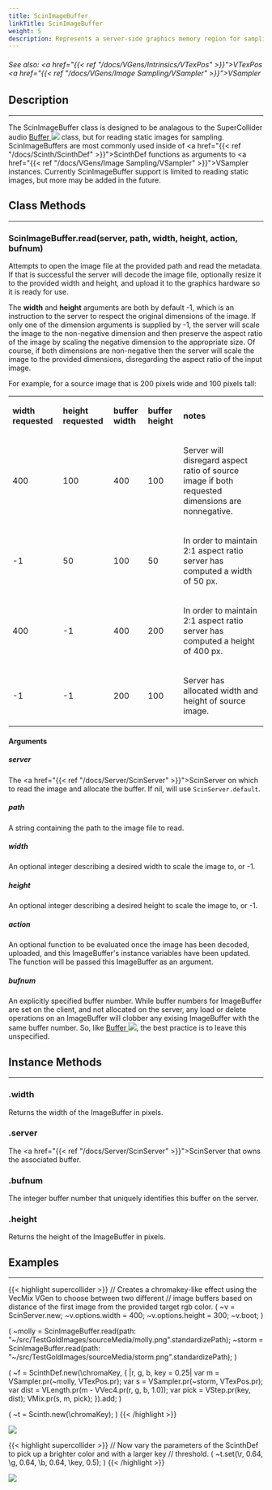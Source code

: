```yaml
---
title: ScinImageBuffer
linkTitle: ScinImageBuffer
weight: 5
description: Represents a server-side graphics memory region for sampling static images.
---
```

<!-- generated file, please edit the original .schelp file(in the Scintillator repository) and then run schelpToMarkDown.scdscript to regenerate. -->
###### See also: <a href="{{< ref "/docs/VGens/Intrinsics/VTexPos" >}}">VTexPos</a> <a href="{{< ref "/docs/VGens/Image Sampling/VSampler" >}}">VSampler</a> 



## Description
---



The ScinImageBuffer class is designed to be analagous to the SuperCollider audio <a href="https://doc.sccode.org/Classes/Buffer.html">Buffer <img src="/images/external-link.svg" class="one-liner"></a> class, but for reading static images for sampling. ScinImageBuffers are most commonly used inside of <a href="{{< ref "/docs/Scinth/ScinthDef" >}}">ScinthDef</a> functions as arguments to <a href="{{< ref "/docs/VGens/Image Sampling/VSampler" >}}">VSampler</a> instances. Currently ScinImageBuffer support is limited to reading static images, but more may be added in the future.



## Class Methods
---



### ScinImageBuffer.read(server, path, width, height, action, bufnum)



Attempts to open the image file at the provided path and read the metadata. If that is successful the server will decode the image file, optionally resize it to the provided width and height, and upload it to the graphics hardware so it is ready for use.



The <strong>width</strong> and <strong>height</strong> arguments are both by default -1, which is an instruction to the server to respect the original dimensions of the image. If only one of the dimension arguments is supplied by -1, the server will scale the image to the non-negative dimension and then preserve the aspect ratio of the image by scaling the negative dimension to the appropriate size. Of course, if both dimensions are non-negative then the server will scale the image to the provided dimensions, disregarding the aspect ratio of the input image.



For example, for a source image that is 200 pixels wide and 100 pixels tall:


<table>
<tr><td>

<strong>width requested</strong>

</td><td>

<strong>height requested</strong>

</td><td>

<strong>buffer width</strong>

</td><td>

<strong>buffer height</strong>

</td><td>

<strong>notes</strong>

</td></tr>
<tr><td>

400

</td><td>

100

</td><td>

400

</td><td>

100

</td><td>

Server will disregard aspect ratio of source image if both requested dimensions are nonnegative.

</td></tr>
<tr><td>

-1

</td><td>

50

</td><td>

100

</td><td>

50

</td><td>

In order to maintain 2:1 aspect ratio server has computed a width of 50 px.

</td></tr>
<tr><td>

400

</td><td>

-1

</td><td>

400

</td><td>

200

</td><td>

In order to maintain 2:1 aspect ratio server has computed a height of 400 px.

</td></tr>
<tr><td>

-1

</td><td>

-1

</td><td>

200

</td><td>

100

</td><td>

Server has allocated width and height of source image.

</td></tr>

</table>


#### Arguments

##### server



The <a href="{{< ref "/docs/Server/ScinServer" >}}">ScinServer</a> on which to read the image and allocate the buffer. If nil, will use <code>ScinServer.default</code>.



##### path



A string containing the path to the image file to read.



##### width



An optional integer describing a desired width to scale the image to, or -1.



##### height



An optional integer describing a desired height to scale the image to, or -1.



##### action



An optional function to be evaluated once the image has been decoded, uploaded, and this ImageBuffer's instance variables have been updated. The function will be passed this ImageBuffer as an argument.



##### bufnum



An explicitly specified buffer number. While buffer numbers for ImageBuffer are set on the client, and not allocated on the server, any load or delete operations on an ImageBuffer will clobber any exising ImageBuffer with the same buffer number. So, like <a href="https://doc.sccode.org/Classes/Buffer.html">Buffer <img src="/images/external-link.svg" class="one-liner"></a>, the best practice is to leave this unspecified.





## Instance Methods
---



### .width



Returns the width of the ImageBuffer in pixels.



### .server



The <a href="{{< ref "/docs/Server/ScinServer" >}}">ScinServer</a> that owns the associated buffer.



### .bufnum



The integer buffer number that uniquely identifies this buffer on the server.



### .height



Returns the height of the ImageBuffer in pixels.



## Examples
---



{{< highlight supercollider >}}
// Creates a chromakey-like effect using the VecMix VGen to choose between two different
// image buffers based on distance of the first image from the provided target rgb color.
(
~v = ScinServer.new;
~v.options.width = 400;
~v.options.height = 300;
~v.boot;
)

(
~molly = ScinImageBuffer.read(path: "~/src/TestGoldImages/sourceMedia/molly.png".standardizePath);
~storm = ScinImageBuffer.read(path: "~/src/TestGoldImages/sourceMedia/storm.png".standardizePath);
)

(
~f = ScinthDef.new(\chromaKey, { |r, g, b, key = 0.25|
    var m = VSampler.pr(~molly, VTexPos.pr);
    var s = VSampler.pr(~storm, VTexPos.pr);
    var dist = VLength.pr(m - VVec4.pr(r, g, b, 1.0));
    var pick = VStep.pr(key, dist);
    VMix.pr(s, m, pick);
}).add;
)

(
~t = Scinth.new(\chromaKey);
)
{{< /highlight >}}

<img src="/images/schelp/ScinImageBufferA.png" />

{{< highlight supercollider >}}
// Now vary the parameters of the ScinthDef to pick up a brighter color and with a larger key
// threshold.
(
~t.set(\r, 0.64, \g, 0.64, \b, 0.64, \key, 0.5);
)
{{< /highlight >}}

<img src="/images/schelp/ScinImageBufferB.png" />



